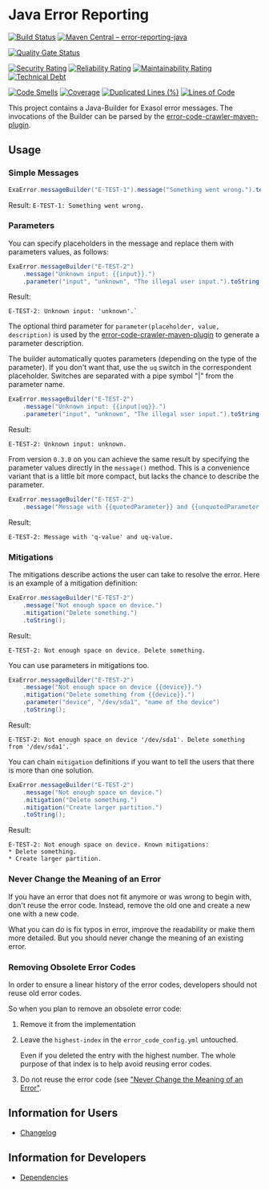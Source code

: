 # Java Error Reporting

[![Build Status](https://github.com/exasol/error-reporting-java/actions/workflows/ci-build.yml/badge.svg)](https://github.com/exasol/error-reporting-java/actions/workflows/ci-build.yml)
[![Maven Central – error-reporting-java](https://img.shields.io/maven-central/v/com.exasol/error-reporting-java)](https://search.maven.org/artifact/com.exasol/error-reporting-java)

[![Quality Gate Status](https://sonarcloud.io/api/project_badges/measure?project=com.exasol%3Aerror-reporting-java&metric=alert_status)](https://sonarcloud.io/dashboard?id=com.exasol%3Aerror-reporting-java)

[![Security Rating](https://sonarcloud.io/api/project_badges/measure?project=com.exasol%3Aerror-reporting-java&metric=security_rating)](https://sonarcloud.io/dashboard?id=com.exasol%3Aerror-reporting-java)
[![Reliability Rating](https://sonarcloud.io/api/project_badges/measure?project=com.exasol%3Aerror-reporting-java&metric=reliability_rating)](https://sonarcloud.io/dashboard?id=com.exasol%3Aerror-reporting-java)
[![Maintainability Rating](https://sonarcloud.io/api/project_badges/measure?project=com.exasol%3Aerror-reporting-java&metric=sqale_rating)](https://sonarcloud.io/dashboard?id=com.exasol%3Aerror-reporting-java)
[![Technical Debt](https://sonarcloud.io/api/project_badges/measure?project=com.exasol%3Aerror-reporting-java&metric=sqale_index)](https://sonarcloud.io/dashboard?id=com.exasol%3Aerror-reporting-java)

[![Code Smells](https://sonarcloud.io/api/project_badges/measure?project=com.exasol%3Aerror-reporting-java&metric=code_smells)](https://sonarcloud.io/dashboard?id=com.exasol%3Aerror-reporting-java)
[![Coverage](https://sonarcloud.io/api/project_badges/measure?project=com.exasol%3Aerror-reporting-java&metric=coverage)](https://sonarcloud.io/dashboard?id=com.exasol%3Aerror-reporting-java)
[![Duplicated Lines (%)](https://sonarcloud.io/api/project_badges/measure?project=com.exasol%3Aerror-reporting-java&metric=duplicated_lines_density)](https://sonarcloud.io/dashboard?id=com.exasol%3Aerror-reporting-java)
[![Lines of Code](https://sonarcloud.io/api/project_badges/measure?project=com.exasol%3Aerror-reporting-java&metric=ncloc)](https://sonarcloud.io/dashboard?id=com.exasol%3Aerror-reporting-java)

This project contains a Java-Builder for Exasol error messages.
The invocations of the Builder can be parsed by the [error-code-crawler-maven-plugin](https://github.com/exasol/error-code-crawler-maven-plugin).

## Usage

### Simple Messages

```java
ExaError.messageBuilder("E-TEST-1").message("Something went wrong.").toString();
```

Result: `E-TEST-1: Something went wrong.`

### Parameters

You can specify placeholders in the message and replace them with parameters values, as follows:

```java
ExaError.messageBuilder("E-TEST-2")
    .message("Unknown input: {{input}}.")
    .parameter("input", "unknown", "The illegal user input.").toString();
```

Result:

    E-TEST-2: Unknown input: 'unknown'.`

The optional third parameter for `parameter(placeholder, value, description)` is used by the [error-code-crawler-maven-plugin](https://github.com/exasol/error-code-crawler-maven-plugin) to generate a parameter description.

The builder automatically quotes parameters (depending on the type of the parameter).
If you don't want that, use the `uq` switch in the correspondent placeholder. Switches are separated with a pipe symbol "|" from the parameter name.

```java
ExaError.messageBuilder("E-TEST-2")
    .message("Unknown input: {{input|uq}}.")
    .parameter("input", "unknown", "The illegal user input.").toString();
```

Result:

    E-TEST-2: Unknown input: unknown.

From version `0.3.0` on you can achieve the same result by specifying the parameter values directly in the `message()` method. This is a convenience variant that is a little bit more compact, but lacks the chance to describe the parameter.

```java
ExaError.messageBuilder("E-TEST-2")
    .message("Message with {{quotedParameter}} and {{unquotedParameter|uq}}.", "q-value", "uq-value").toString();
```

Result:

    E-TEST-2: Message with 'q-value' and uq-value.

### Mitigations

The mitigations describe actions the user can take to resolve the error. Here is an example of a mitigation definition:

```java
ExaError.messageBuilder("E-TEST-2")
    .message("Not enough space on device.")
    .mitigation("Delete something.")
    .toString();
```

Result:

    E-TEST-2: Not enough space on device. Delete something.

You can use parameters in mitigations too.

```java
ExaError.messageBuilder("E-TEST-2")
    .message("Not enough space on device {{device}}.")
    .mitigation("Delete something from {{device}}.")
    .parameter("device", "/dev/sda1", "name of the device")
    .toString();
```

Result: 

    E-TEST-2: Not enough space on device '/dev/sda1'. Delete something from '/dev/sda1'.`

You can chain `mitigation` definitions if you want to tell the users that there is more than one solution.

```java
ExaError.messageBuilder("E-TEST-2")
    .message("Not enough space on device.")
    .mitigation("Delete something.")
    .mitigation("Create larger partition.")
    .toString();
```

Result:

    E-TEST-2: Not enough space on device. Known mitigations:
    * Delete something.
    * Create larger partition.

### Never Change the Meaning of an Error

If you have an error that does not fit anymore or was wrong to begin with, don't reuse the error code. Instead,
remove the old one and create a new one with a new code.

What you can do is fix typos in error, improve the readability or make them more detailed. But you should never change
the meaning of an existing error.

### Removing Obsolete Error Codes

In order to ensure a linear history of the error codes, developers should not reuse old error codes.

So when you plan to remove an obsolete error code:

1. Remove it from the implementation
2. Leave the `highest-index` in the `error_code_config.yml` untouched.

   Even if you deleted the entry with the highest number. The whole purpose of that index is to help avoid reusing error codes.

3. Do not reuse the error code (see ["Never Change the Meaning of an Error"](#never-change-the-meaning-of-an-error).

## Information for Users

- [Changelog](doc/changes/changelog.md)

## Information for Developers

- [Dependencies](dependencies.md)